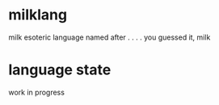 # milklang
milk esoteric language named after . . . . you guessed it, milk
# language state
work in progress

